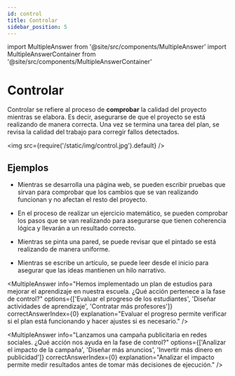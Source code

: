 ```yaml
---
id: control
title: Controlar
sidebar_position: 5
---
```


import MultipleAnswer from '@site/src/components/MultipleAnswer'
import MultipleAnswerContainer from '@site/src/components/MultipleAnswerContainer'

# Controlar

Controlar se refiere al proceso de **comprobar** la calidad del proyecto mientras se elabora. Es decir, asegurarse de que el proyecto se está realizando de manera correcta. Una vez se termina una tarea del plan, se revisa la calidad del trabajo para corregir fallos detectados.

<img src={require('/static/img/control.jpg').default} />

## Ejemplos

- Mientras se desarrolla una página web, se pueden escribir pruebas que sirvan para comprobar que los cambios que se van realizando funcionan y no afectan el resto del proyecto. 

- En el proceso de realizar un ejercicio matemático, se pueden comprobar los pasos que se van realizando para asegurarse que tienen coherencia lógica y llevarán a
un resultado correcto.

- Mientras se pinta una pared, se puede revisar que el pintado se está realizando de manera uniforme.

- Mientras se escribe un artículo, se puede leer desde el inicio para asegurar que las ideas mantienen un hilo narrativo.

<MultipleAnswer info="Hemos implementado un plan de estudios para mejorar el aprendizaje en nuestra escuela. ¿Qué acción pertenece a la fase de control?" options={['Evaluar el progreso de los estudiantes', 'Diseñar actividades de aprendizaje', 'Contratar más profesores']} correctAnswerIndex={0} explanation="Evaluar el progreso permite verificar si el plan está funcionando y hacer ajustes si es necesario." />

<MultipleAnswer info="Lanzamos una campaña publicitaria en redes sociales. ¿Qué acción nos ayuda en la fase de control?" options={['Analizar el impacto de la campaña', 'Diseñar más anuncios', 'Invertir más dinero en publicidad']} correctAnswerIndex={0} explanation="Analizar el impacto permite medir resultados antes de tomar más decisiones de ejecución." />